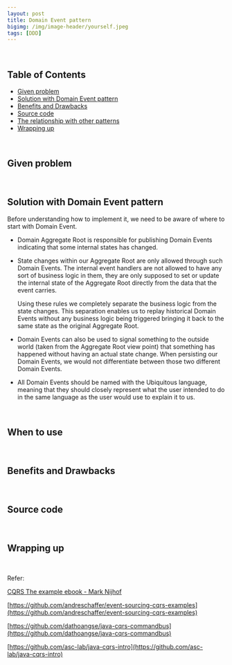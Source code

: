 ```yaml
---
layout: post
title: Domain Event pattern
bigimg: /img/image-header/yourself.jpeg
tags: [DDD]
---
```





<br>

## Table of Contents
- [Given problem](#given-problem)
- [Solution with Domain Event pattern](#solution-with-domain-event-pattern)
- [Benefits and Drawbacks](#benefits-and-drawbacks)
- [Source code](#source-code)
- [The relationship with other patterns](#the-relationship-with-other-patterns)
- [Wrapping up](#wrapping-up)


<br>

## Given problem






<br>

## Solution with Domain Event pattern

Before understanding how to implement it, we need to be aware of where to start with Domain Event.
- Domain Aggregate Root is responsible for publishing Domain Events indicating that some internal states has changed.

- State changes within our Aggregate Root are only allowed through such Domain Events. The internal event handlers are not allowed to have any sort of business logic in them, they are only supposed to set or update the internal state of the Aggregate Root directly from the data that the event carries.

    Using these rules we completely separate the business logic from the state changes. This separation enables us to replay historical Domain Events without any business logic being triggered bringing it back to the same state as the original Aggregate Root.

- Domain Events can also be used to signal something to the outside world (taken from the Aggregate Root view point) that something has happened without having an actual state change. When persisting our Domain Events, we would not differentiate between those two different Domain Events.

- All Domain Events should be named with the Ubiquitous language, meaning that they should closely represent what the user intended to do in the same language as the user would use to explain it to us.

<br>

## When to use





<br>

## Benefits and Drawbacks




<br>

## Source code





<br>

## Wrapping up




<br>

Refer:

[CQRS The example ebook - Mark Nijhof](http://leanpub.com/cqrs)

[https://github.com/andreschaffer/event-sourcing-cqrs-examples](https://github.com/andreschaffer/event-sourcing-cqrs-examples)

[https://github.com/dathoangse/java-cqrs-commandbus](https://github.com/dathoangse/java-cqrs-commandbus)

[https://github.com/asc-lab/java-cqrs-intro](https://github.com/asc-lab/java-cqrs-intro)